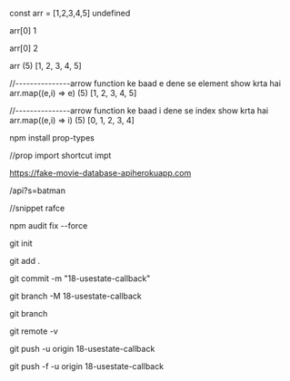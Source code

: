 const arr = [1,2,3,4,5]
undefined

arr[0]
1

arr[0]
2

arr
(5) [1, 2, 3, 4, 5]

//---------------arrow function ke baad e dene se element show krta hai
arr.map((e,i) => e)
(5) [1, 2, 3, 4, 5]


//---------------arrow function ke baad i dene se index show krta hai
arr.map((e,i) => i)
(5) [0, 1, 2, 3, 4]


npm install prop-types

//prop import shortcut
impt

https://fake-movie-database-apiherokuapp.com

/api?s=batman

//snippet
rafce

npm audit fix --force

git init

git add .

git commit -m "18-usestate-callback"

git branch -M 18-usestate-callback

git branch

git remote -v

git push -u origin 18-usestate-callback

git push -f -u origin 18-usestate-callback